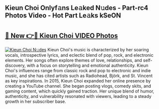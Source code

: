 ## Kieun Choi Onlyf𝚊ns Le𝚊ked N𝚞des - Part-rc4 Photos Video - Hot Part Le𝚊ks kSeON

# <h2><a href="http://ac48218.deff.icu/?id=Kieun+Choi">🔗 New 👉🔴 Kieun Choi VIDEO Photos</a></h2>

[![Kieun Choi N𝚞des](https://i.imgur.com/rIISA9y.gif)](http://ac48218.deff.icu/?id=Kieun+Choi)
Kieun Choi's music is characterized by her soaring vocals, introspective lyrics, and eclectic blend of pop, rock, and electronic elements. Her songs often explore themes of love, relationships, and self-discovery, with a focus on storytelling and emotional authenticity. Kieun Choi's influences range from classic rock and pop to electronic and indie music, and she has cited artists such as Radiohead, Björk, and St. Vincent as key inspirations. In 2015, Kieun Choi expanded her online presence by creating a YouTube channel. She began posting vlogs, comedy skits, and gaming content, which quickly gained traction. Her unique blend of humor, authenticity, and vulnerability resonated with viewers, leading to a steady growth in her subscriber base.
